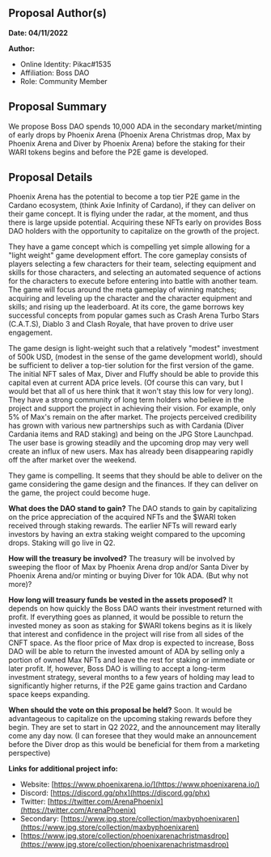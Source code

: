 ## Proposal Author(s)
**Date: 04/11/2022**

**Author:**
* Online Identity: Pikac#1535
* Affiliation: Boss DAO
* Role: Community Member

## Proposal Summary
We propose Boss DAO spends 10,000 ADA in the secondary market/minting of early drops by Phoenix Arena (Phoenix Arena Christmas drop, Max by Phoenix Arena and Diver by Phoenix Arena) before the staking for their WARI tokens begins and before the P2E game is developed. 

## Proposal Details
Phoenix Arena has the potential to become a top tier P2E game in the Cardano ecosystem, (think Axie Infinity of Cardano), if they can deliver on their game concept. It is flying under the radar, at the moment, and thus there is large upside potential. Acquiring these NFTs early on provides Boss DAO holders with the opportunity to capitalize on the growth of the project. 

They have a game concept which is compelling yet simple allowing for a "light weight" game development effort. The core gameplay consists of players selecting a few characters for their team, selecting equipment and skills for those characters, and selecting an automated sequence of actions for the characters to execute before entering into battle with another team. The game will focus around the meta gameplay of winning matches; acquiring and leveling up the character and the character equipment and skills; and rising up the leaderboard. At its core, the game borrows key successful concepts from popular games such as Crash Arena Turbo Stars (C.A.T.S), Diablo 3 and Clash Royale, that have proven to drive user engagement.

The game design is light-weight such that a relatively "modest" investment of 500k USD, (modest in the sense of the game development world), should be sufficient to deliver a top-tier solution for the first version of the game. The initial NFT sales of Max, Diver and Fluffy should be able to provide this capital even at current ADA price levels. (Of course this can vary, but I would bet that all of us here think that it won't stay this low for very long). They have a strong community of long term holders who believe in the project and support the project in achieving their vision. For example, only 5% of Max's remain on the after market. The projects perceived credibility has grown with various new partnerships such as with Cardania (Diver Cardania items and RAD staking) and being on the JPG Store Launchpad. The user base is growing steadily and the upcoming drop may very well create an influx of new users. Max has already been disappearing rapidly off the after market over the weekend.

They game is compelling. It seems that they should be able to deliver on the game considering the game design and the finances. If they can deliver on the game, the project could become huge. 

**What does the DAO stand to gain?**
The DAO stands to gain by capitalizing on the price appreciation of the acquired NFTs and the $WARI token received through staking rewards. The earlier NFTs will reward early investors by having an extra staking weight compared to the upcoming drops. Staking will go live in Q2.

**How will the treasury be involved?**
The treasury will be involved by sweeping the floor of Max by Phoenix Arena drop and/or Santa Diver by Phoenix Arena and/or minting or buying Diver for 10k ADA. (But why not more)?  
      
**How long will treasury funds be vested in the assets proposed?**
It depends on how quickly the Boss DAO wants their investment returned with profit. If everything goes as planned, it would be possible to return the invested money as soon as staking for $WARI tokens begins as it is likely that interest and confidence in the project will rise from all sides of the CNFT space. As the floor price of Max drop is expected to increase, Boss DAO will be able to return the invested amount of ADA by selling only a portion of owned Max NFTs and leave the rest for staking or immediate or later profit. If, however, Boss DAO is willing to accept a long-term investment strategy, several months to a few years of holding may lead to significantly higher returns, if the P2E game gains traction and Cardano space keeps expanding. 

**When should the vote on this proposal be held?**
Soon. It would be advantageous to capitalize on the upcoming staking rewards before they begin. They are set to start in Q2 2022, and the announcement may literally come any day now. (I can foresee that they would make an announcement before the Diver drop as this would be beneficial for them from a marketing perspective)
      
**Links for additional project info:**
-   Website: [https://www.phoenixarena.io/](https://www.phoenixarena.io/)
-   Discord: [https://discord.gg/phx](https://discord.gg/phx)
-   Twitter: [https://twitter.com/ArenaPhoenix](https://twitter.com/ArenaPhoenix)
-   Secondary: [https://www.jpg.store/collection/maxbyphoenixaren](https://www.jpg.store/collection/maxbyphoenixaren)
-   [https://www.jpg.store/collection/phoenixarenachristmasdrop](https://www.jpg.store/collection/phoenixarenachristmasdrop)

